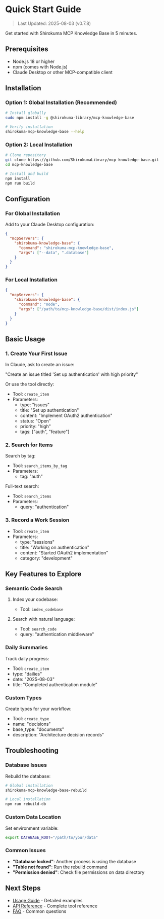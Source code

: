 # Quick Start Guide

> Last Updated: 2025-08-03 (v0.7.8)

Get started with Shirokuma MCP Knowledge Base in 5 minutes.

## Prerequisites

- Node.js 18 or higher
- npm (comes with Node.js)
- Claude Desktop or other MCP-compatible client

## Installation

### Option 1: Global Installation (Recommended)

```bash
# Install globally
sudo npm install -g @shirokuma-library/mcp-knowledge-base

# Verify installation
shirokuma-mcp-knowledge-base --help
```

### Option 2: Local Installation

```bash
# Clone repository
git clone https://github.com/ShirokumaLibrary/mcp-knowledge-base.git
cd mcp-knowledge-base

# Install and build
npm install
npm run build
```

## Configuration

### For Global Installation

Add to your Claude Desktop configuration:

```json
{
  "mcpServers": {
    "shirokuma-knowledge-base": {
      "command": "shirokuma-mcp-knowledge-base",
      "args": ["--data", ".database"]
    }
  }
}
```

### For Local Installation

```json
{
  "mcpServers": {
    "shirokuma-knowledge-base": {
      "command": "node",
      "args": ["/path/to/mcp-knowledge-base/dist/index.js"]
    }
  }
}
```

## Basic Usage

### 1. Create Your First Issue

In Claude, ask to create an issue:

"Create an issue titled 'Set up authentication' with high priority"

Or use the tool directly:
- Tool: `create_item`
- Parameters:
  - type: "issues"
  - title: "Set up authentication"
  - content: "Implement OAuth2 authentication"
  - status: "Open"
  - priority: "high"
  - tags: ["auth", "feature"]

### 2. Search for Items

Search by tag:
- Tool: `search_items_by_tag`
- Parameters:
  - tag: "auth"

Full-text search:
- Tool: `search_items`
- Parameters:
  - query: "authentication"

### 3. Record a Work Session

- Tool: `create_item`
- Parameters:
  - type: "sessions"
  - title: "Working on authentication"
  - content: "Started OAuth2 implementation"
  - category: "development"

## Key Features to Explore

### Semantic Code Search

1. Index your codebase:
   - Tool: `index_codebase`

2. Search with natural language:
   - Tool: `search_code`
   - query: "authentication middleware"

### Daily Summaries

Track daily progress:
- Tool: `create_item`
- type: "dailies"
- date: "2025-08-03"
- title: "Completed authentication module"

### Custom Types

Create types for your workflow:
- Tool: `create_type`
- name: "decisions"
- base_type: "documents"
- description: "Architecture decision records"

## Troubleshooting

### Database Issues

Rebuild the database:
```bash
# Global installation
shirokuma-mcp-knowledge-base-rebuild

# Local installation
npm run rebuild-db
```

### Custom Data Location

Set environment variable:
```bash
export DATABASE_ROOT="/path/to/your/data"
```

### Common Issues

- **"Database locked"**: Another process is using the database
- **"Table not found"**: Run the rebuild command
- **"Permission denied"**: Check file permissions on data directory

## Next Steps

- [Usage Guide](usage.md) - Detailed examples
- [API Reference](api-reference.md) - Complete tool reference
- [FAQ](faq.md) - Common questions